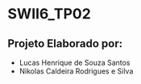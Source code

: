 # SWII6_TP02

## Projeto Elaborado por:
- Lucas Henrique de Souza Santos
- Nikolas Caldeira Rodrigues e Silva
